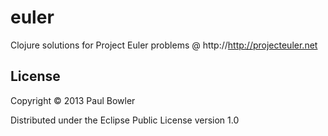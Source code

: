 # euler

Clojure solutions for Project Euler problems @ http://http://projecteuler.net


## License

Copyright © 2013 Paul Bowler

Distributed under the Eclipse Public License version 1.0
